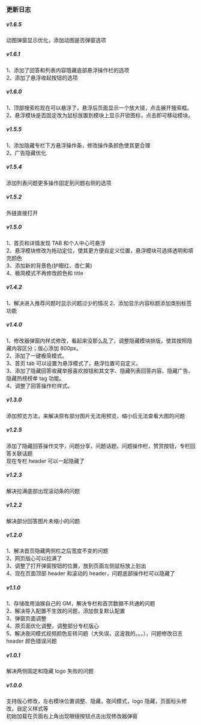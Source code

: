 ### 更新日志

##### v1.6.5

动图弹窗显示优化，添加动图是否弹窗选项

##### v1.6.1

1、添加了回答和列表内容隐藏底部悬浮操作栏的选项<br/>
2、添加了悬浮收起按钮的选项<br/>

##### v1.6.0

1、顶部搜索栏现在可以悬浮了，悬浮后页面显示一个放大镜，点击展开搜索框。<br/>
2、悬浮模块是否固定改为鼠标放置到模块上显示开锁图标，点击即可移动模块。<br/>

##### v1.5.5

1、添加隐藏专栏下方悬浮操作条，修改操作条颜色使其更合理<br/>
2、广告隐藏优化

##### v1.5.4

添加列表问题更多操作固定到问题右侧的选项

##### v1.5.2

外链直接打开

##### v1.5.0

1、首页和详情发现 TAB 和个人中心可悬浮<br/>
2、悬浮模块修改为拖动定位，使其更方便自定义位置，悬浮模块可选择透明和填充颜色<br/>
3、添加新的背景色(护眼红、杏仁黄)<br/>
4、极简模式不再修改颜色和 title

##### v1.4.2

1、解决进入推荐问题时显示问题过少的情况
2、添加显示内容标题添加类别标签功能

##### v1.4.0

1、修改器弹窗内样式修改，看起来没那么乱了，调整隐藏模块排版，使其按照隐藏内容区分；版心添加 800px。<br/>
2、添加了一键极简模式。<br/>
3、首页 tab 可以设置为悬浮模式了，悬浮位置可自定义。<br/>
3、添加了隐藏回答收藏举报喜欢按钮和其文字、隐藏列表回答内容、隐藏广告、隐藏热榜榜单 tag 功能。<br/>
4、调整了回答操作栏样式。

##### v1.3.0

添加预览方法，来解决原有部分图片无法用预览，缩小后无法查看大图的问题

##### v1.2.5

添加了隐藏回答操作文字，问题分享，问题话题，问题操作栏，赞赏按钮，专栏回答关联话题<br/>
现在专栏 header 可以一起隐藏了

##### v1.2.3

解决拉满底部出现滚动条的问题

##### v1.2.2

解决部分回答图片未缩小的问题

##### v1.2.0

1、解决首页隐藏两侧栏之后宽度不变的问题<br/>
2、网页版心可以拉满了<br/>
3、调整了打开弹窗按钮的位置，放到页面左侧鼠标放上划出<br/>
4、现在页面顶部 header 和滚动的 header，问题底部操作栏可以隐藏了

##### v1.1.0

1、存储改用油猴自己的 GM，解决专栏和首页数据不共通的问题<br/>
2、解决导入配置不生效的问题，添加恢复默认配置<br/>
3、弹窗页面调整<br/>
4、原页面优化调整，调整部分专栏版心<br/>
5、解决夜间模式视频颜色反转问题（大失误，这波我的。。。），问题修改日志 header 颜色错误问题

##### v1.0.1

解决两侧固定和隐藏 logo 失败的问题

##### v1.0.0

支持版心修改，左右模块位置调整、隐藏，夜间模式，logo 隐藏，页面标头修改，自定义样式等<br/>
初始加载在页面右上角出现眼镜按钮点击出现修改器弹窗
